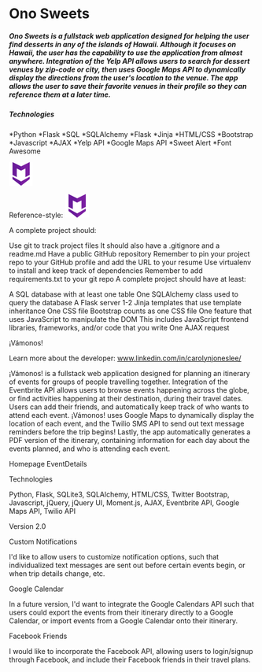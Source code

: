 # Ono Sweets

##### **Ono Sweets** is a fullstack web application designed for helping the user find desserts in any of the islands of Hawaii.  Although it focuses on Hawaii, the user has the capability to use the application from almost anywhere.  Integration of the Yelp API allows users to search for dessert venues by zip-code or city, then uses Google Maps API to dynamically display the directions from the user's location to the venue.  The app allows the user to save their favorite venues in their profile so they can reference them at a later time. 

##### **Technologies**

*Python
*Flask
*SQL
*SQLAlchemy
*Flask
*Jinja
*HTML/CSS
*Bootstrap
*Javascript 
*AJAX
*Yelp API
*Google Maps API
*Sweet Alert
*Font Awesome

![alt text](https://github.com/adam-p/markdown-here/raw/master/src/common/images/icon48.png "Logo Title Text 1")

Reference-style: 
![alt text][logo]

[logo]: https://github.com/adam-p/markdown-here/raw/master/src/common/images/icon48.png "Logo Title Text 2"

A complete project should:

Use git to track project files
It should also have a .gitignore and a readme.md
Have a public GitHub repository
Remember to pin your project repo to your GitHub profile and add the URL to your resume
Use virtualenv to install and keep track of dependencies
Remember to add requirements.txt to your git repo
A complete project should have at least:

A SQL database with at least one table
One SQLAlchemy class used to query the database
A Flask server
1-2 Jinja templates that use template inheritance
One CSS file
Bootstrap counts as one CSS file
One feature that uses JavaScript to manipulate the DOM
This includes JavaScript frontend libraries, frameworks, and/or code that you write
One AJAX request


¡Vámonos!

Learn more about the developer: www.linkedin.com/in/carolynjoneslee/

¡Vámonos! is a fullstack web application designed for planning an itinerary of events for groups of people travelling together. Integration of the Eventbrite API allows users to browse events happening across the globe, or find activities happening at their destination, during their travel dates. Users can add their friends, and automatically keep track of who wants to attend each event. ¡Vámonos! uses Google Maps to dynamically display the location of each event, and the Twilio SMS API to send out text message reminders before the trip begins! Lastly, the app automatically generates a PDF version of the itinerary, containing information for each day about the events planned, and who is attending each event.

Homepage EventDetails

Technologies

Python, Flask, SQLite3, SQLAlchemy, HTML/CSS, Twitter Bootstrap, Javascript, jQuery, jQuery UI, Moment.js, AJAX, Eventbrite API, Google Maps API, Twilio API

Version 2.0

Custom Notifications

I'd like to allow users to customize notification options, such that individualized text messages are sent out before certain events begin, or when trip details change, etc.

Google Calendar

In a future version, I'd want to integrate the Google Calendars API such that users could export the events from their itinerary directly to a Google Calendar, or import events from a Google Calendar onto their itinerary.

Facebook Friends

I would like to incorporate the Facebook API, allowing users to login/signup through Facebook, and include their Facebook friends in their travel plans.